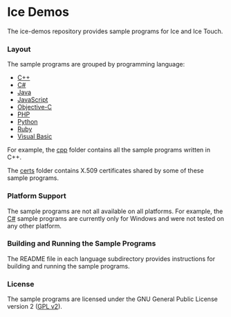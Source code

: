 # Ice Demos

The ice-demos repository provides sample programs for Ice and Ice Touch.

### Layout

The sample programs are grouped by programming language:

* [C++](./cpp)
* [C#](./csharp)
* [Java](./java)
* [JavaScript](./js)
* [Objective-C](./objective-c)
* [PHP](./php)
* [Python](./python)
* [Ruby](./ruby)
* [Visual Basic](./visualBasic)

For example, the [cpp](./cpp) folder contains all the sample programs written
in C++.

The [certs](./certs) folder contains X.509 certificates shared by some of these
sample programs.

### Platform Support

The sample programs are not all available on all platforms. For example, the
[C#](./csharp) sample programs are currently only for Windows and were not
tested on any other platform.

### Building and Running the Sample Programs

The README file in each language subdirectory provides instructions for
building and running the sample programs.

### License

The sample programs are licensed under the GNU General Public License version 2
([GPL v2](./LICENSE)).

